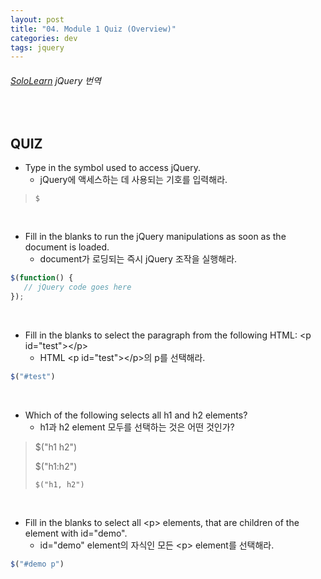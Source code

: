 ```yaml
---
layout: post
title: "04. Module 1 Quiz (Overview)"
categories: dev
tags: jquery
---
```


###### [SoloLearn](www.sololearn.com) jQuery 번역

<br>

## QUIZ

- Type in the symbol used to access jQuery.
  - jQuery에 액세스하는 데 사용되는 기호를 입력해라.

> `$`

<br>

- Fill in the blanks to run the jQuery manipulations as soon as the document is loaded.
  - document가 로딩되는 즉시 jQuery 조작을 실행해라.

```js
$(function() {
   // jQuery code goes here
});
```

<br>

- Fill in the blanks to select the paragraph from the following HTML: \<p id="test">\</p>
  - HTML \<p id="test">\</p>의 p를 선택해라.

```js
$("#test")
```

<br>

- Which of the following selects all h1 and h2 elements?
  - h1과 h2 element 모두를 선택하는 것은 어떤 것인가?

> $("h1 h2")
>
> $("h1:h2")
>
> `$("h1, h2")`

<br>

- Fill in the blanks to select all \<p> elements, that are children of the element with id="demo".
  - id="demo" element의 자식인 모든 \<p> element를 선택해라.

```js
$("#demo p")
```

<br>